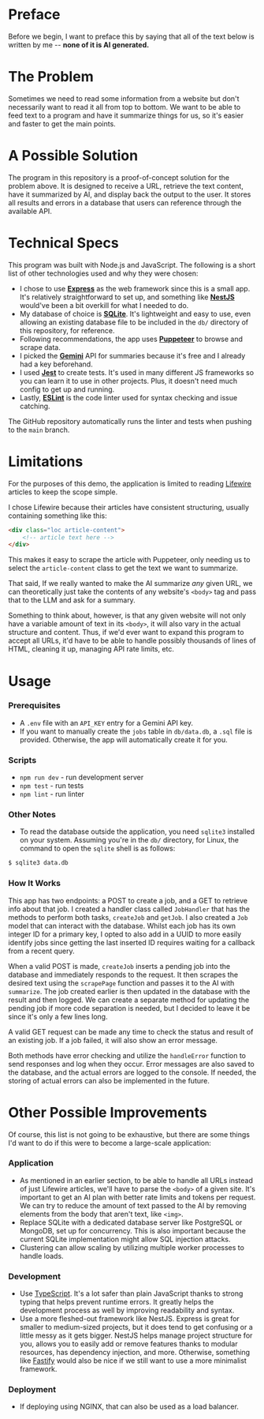 # Preface

Before we begin, I want to preface this by saying that all of the text below is written by me -- **none of it is AI generated.**

# The Problem

Sometimes we need to read some information from a website but don't necessarily want to read it all from top to bottom. We want to be able to feed text to a program and have it summarize things for us, so it's easier and faster to get the main points.

# A Possible Solution

The program in this repository is a proof-of-concept solution for the problem above. It is designed to receive a URL, retrieve the text content, have it summarized by AI, and display back the output to the user. It stores all results and errors in a database that users can reference through the available API.

# Technical Specs

This program was built with Node.js and JavaScript. The following is a short list of other technologies used and why they were chosen:

- I chose to use [**Express**](https://expressjs.com/) as the web framework since this is a small app. It's relatively straightforward to set up, and something like [**NestJS**](https://nestjs.com/) would've been a bit overkill for what I needed to do. 
- My database of choice is [**SQLite**](https://www.sqlite.org/). It's lightweight and easy to use, even allowing an existing database file to be included in the `db/` directory of this repository, for reference.
- Following recommendations, the app uses [**Puppeteer**](https://pptr.dev/) to browse and scrape data.
- I picked the [**Gemini**](https://gemini.google.com) API for summaries because it's free and I already had a key beforehand.
- I used [**Jest**](https://jestjs.io/) to create tests. It's used in many different JS frameworks so you can learn it to use in other projects. Plus, it doesn't need much config to get up and running.
- Lastly, [**ESLint**](https://eslint.org/) is the code linter used for syntax checking and issue catching.

The GitHub repository automatically runs the linter and tests when pushing to the `main` branch.

# Limitations

For the purposes of this demo, the application is limited to reading [Lifewire](https://www.lifewire.com/) articles to keep the scope simple. 

I chose Lifewire because their articles have consistent structuring, usually containing something like this:

```html
<div class="loc article-content">
	<!-- article text here -->
</div>
```

This makes it easy to scrape the article with Puppeteer, only needing us to select the `article-content` class to get the text we want to summarize. 

That said, If we really wanted to make the AI summarize *any* given URL, we can theoretically just take the contents of any website's `<body>` tag and pass that to the LLM and ask for a summary. 

Something to think about, however, is that any given website will not only have a variable amount of text in its `<body>`, it will also vary in the actual structure and content. Thus, if we'd ever want to expand this program to accept all URLs, it'd have to be able to handle possibly thousands of lines of HTML, cleaning it up, managing API rate limits, etc. 

# Usage

### Prerequisites
- A `.env` file with an `API_KEY` entry for a Gemini API key.
- If you want to manually create the `jobs` table in `db/data.db`, a `.sql` file is provided. Otherwise, the app will automatically create it for you. 
### Scripts
- `npm run dev` - run development server
- `npm test` - run tests
- `npm lint` - run linter 
### Other Notes
- To read the database outside the application, you need `sqlite3` installed on your system. Assuming you're in the `db/` directory, for Linux, the command to open the `sqlite` shell is as follows:
```bash
$ sqlite3 data.db 
```
### How It Works
This app has two endpoints: a POST to create a job, and a GET to retrieve info about that job. I created a handler class called `JobHandler` that has the methods to perform both tasks, `createJob` and  `getJob`. I also created a `Job` model that can interact with the database. Whilst each job has its own integer ID for a primary key, I opted to also add in a UUID to more easily identify jobs since getting the last inserted ID requires waiting for a callback from a recent query. 

When a valid POST is made, `createJob` inserts a pending job into the database and immediately responds to the request. It then scrapes the desired text using the `scrapePage` function and passes it to the AI with `summarize`. The job created earlier is then updated in the database with the result and then logged. We can create a separate method for updating the pending job if more code separation is needed, but I decided to leave it be since it's only a few lines long.  

A valid GET request can be made any time to check the status and result of an existing job. If a job failed, it will also show an error message.

Both methods have error checking and utilize the `handleError` function to send responses and log when they occur. Error messages are also saved to the database, and the actual errors are logged to the console. If needed, the storing of actual errors can also be implemented in the future.
# Other Possible Improvements

Of course, this list is not going to be exhaustive, but there are some things I'd want to do if this were to become a large-scale application:
### Application

- As mentioned in an earlier section, to be able to handle all URLs instead of just Lifewire articles, we'll have to parse the `<body>` of a given site. It's important to get an AI plan with better rate limits and tokens per request. We can try to reduce the amount of text passed to the AI by removing elements from the body that aren't text, like `<img>`. 
- Replace SQLite with a dedicated database server like PostgreSQL or MongoDB, set up for concurrency. This is also important because the current SQLite implementation might allow SQL injection attacks.
- Clustering can allow scaling by utilizing multiple worker processes to handle loads.

### Development

- Use [TypeScript](https://www.typescriptlang.org/). It's a lot safer than plain JavaScript thanks to strong typing that helps prevent runtime errors. It greatly helps the development process as well by improving readability and syntax.
- Use a more fleshed-out framework like NestJS. Express is great for smaller to medium-sized projects, but it does tend to get confusing or a little messy as it gets bigger. NestJS helps manage project structure for you, allows you to easily add or remove features thanks to modular resources, has dependency injection, and more. Otherwise, something like [Fastify](https://fastify.dev/) would also be nice if we still want to use a more minimalist framework.

### Deployment

- If deploying using NGINX, that can also be used as a load balancer.
